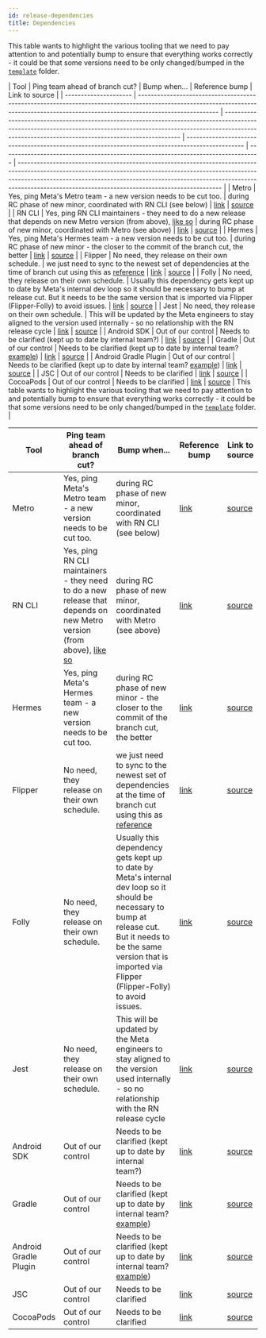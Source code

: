 ```yaml
---
id: release-dependencies
title: Dependencies
---
```


This table wants to highlight the various tooling that we need to pay attention to and potentially bump to ensure that everything works correctly - it could be that some versions need to be only changed/bumped in the [`template`](https://github.com/facebook/react-native/tree/main/template) folder.

| Tool                  | Ping team ahead of branch cut?                                                                                                                                                        | Bump when...                                                                                                                                                                                                                 | Reference bump                                                                                   | Link to source                                                                    |
| --------------------- | ------------------------------------------------------------------------------------------------------------------------------------------------------------------------------------- | ---------------------------------------------------------------------------------------------------------------------------------------------------------------------------------------------------------------------------- | ------------------------------------------------------------------------------------------------ | --------------------------------------------------------------------------------- | ---------------------------------------------------------------------------------------------------------------------------------------------------------------------------------------------------------------------------------------------------------------------------------------------------------- |
| Metro                 | Yes, ping Meta's Metro team - a new version needs to be cut too.                                                                                                                      | during RC phase of new minor, coordinated with RN CLI (see below)                                                                                                                                                            | [link](https://github.com/facebook/react-native/commit/cfdc4fed0d0ba7860d176c1715c0cc84bea643af) | [source](https://github.com/facebook/metro/tags)                                  |
| RN CLI                | Yes, ping RN CLI maintainers - they need to do a new release that depends on new Metro version (from above), [like so](https://github.com/react-native-community/cli/pull/1442/files) | during RC phase of new minor, coordinated with Metro (see above)                                                                                                                                                             | [link](https://github.com/facebook/react-native/pull/31971/files)                                | [source](https://github.com/react-native-community/cli/tags)                      |
| Hermes                | Yes, ping Meta's Hermes team - a new version needs to be cut too.                                                                                                                     | during RC phase of new minor - the closer to the commit of the branch cut, the better                                                                                                                                        | [link](https://github.com/facebook/react-native/commit/1d6af14d6d6e5a7e3a773b581600b01934a7d442) | [source](https://github.com/facebook/hermes/tags)                                 |
| Flipper               | No need, they release on their own schedule.                                                                                                                                          | we just need to sync to the newest set of dependencies at the time of branch cut using this as [reference](https://github.com/facebook/flipper/blob/main/react-native/ReactNativeFlipperExample/ios/Podfile#L30)             | [link](https://github.com/facebook/react-native/pull/31896)                                      | [source](https://github.com/facebook/flipper/tags)                                |
| Folly                 | No need, they release on their own schedule.                                                                                                                                          | Usually this dependency gets kept up to date by Meta's internal dev loop so it should be necessary to bump at release cut. But it needs to be the same version that is imported via Flipper (Flipper-Folly) to avoid issues. | [link](https://github.com/facebook/react-native/commit/b0c8a4eee821ca0b22e166a2a38f2bd2f22a1abe) | [source](https://github.com/facebook/folly/tags)                                  |
| Jest                  | No need, they release on their own schedule.                                                                                                                                          | This will be updated by the Meta engineers to stay aligned to the version used internally - so no relationship with the RN release cycle                                                                                     | [link](https://github.com/facebook/react-native/commit/d6cd2e6559ff8698833dc277810e2e7e80af760a) | [source](https://github.com/facebook/jest/tags)                                   |
| Android SDK           | Out of our control                                                                                                                                                                    | Needs to be clarified (kept up to date by internal team?)                                                                                                                                                                    | [link](https://github.com/facebook/react-native/pull/32606/files)                                | [source](https://developer.android.com/studio/releases/platforms)                 |
| Gradle                | Out of our control                                                                                                                                                                    | Needs to be clarified (kept up to date by internal team? [example](https://github.com/facebook/react-native/commit/cd4c6659d3477a82f7bf14570ecdd6e9bfb9435e))                                                                | [link](https://github.com/facebook/react-native/pull/32588)                                      | [source](https://gradle.org/releases/)                                            |
| Android Gradle Plugin | Out of our control                                                                                                                                                                    | Needs to be clarified (kept up to date by internal team? [example](https://github.com/facebook/react-native/commit/cd4c6659d3477a82f7bf14570ecdd6e9bfb9435e))                                                                | [link](https://github.com/facebook/react-native/pull/32589)                                      | [source](https://developer.android.com/studio/releases/gradle-plugin)             |
| JSC                   | Out of our control                                                                                                                                                                    | Needs to be clarified                                                                                                                                                                                                        | [link](https://github.com/facebook/react-native/pull/31304)                                      | [source](https://github.com/react-native-community/jsc-android-buildscripts/tags) |
| CocoaPods             | Out of our control                                                                                                                                                                    | Needs to be clarified                                                                                                                                                                                                        | [link](https://github.com/facebook/react-native/commit/c6907ee488d938d227682605d7a6ce60f460bfc2) | [source](https://github.com/CocoaPods/CocoaPods/tags)                             | This table wants to highlight the various tooling that we need to pay attention to and potentially bump to ensure that everything works correctly - it could be that some versions need to be only changed/bumped in the [`template`](https://github.com/facebook/react-native/tree/main/template) folder. |

| Tool                  | Ping team ahead of branch cut?                                                                                                                                                        | Bump when...                                                                                                                                                                                                                 | Reference bump                                                                                   | Link to source                                                                    |
| --------------------- | ------------------------------------------------------------------------------------------------------------------------------------------------------------------------------------- | ---------------------------------------------------------------------------------------------------------------------------------------------------------------------------------------------------------------------------- | ------------------------------------------------------------------------------------------------ | --------------------------------------------------------------------------------- |
| Metro                 | Yes, ping Meta's Metro team - a new version needs to be cut too.                                                                                                                      | during RC phase of new minor, coordinated with RN CLI (see below)                                                                                                                                                            | [link](https://github.com/facebook/react-native/commit/cfdc4fed0d0ba7860d176c1715c0cc84bea643af) | [source](https://github.com/facebook/metro/tags)                                  |
| RN CLI                | Yes, ping RN CLI maintainers - they need to do a new release that depends on new Metro version (from above), [like so](https://github.com/react-native-community/cli/pull/1442/files) | during RC phase of new minor, coordinated with Metro (see above)                                                                                                                                                             | [link](https://github.com/facebook/react-native/pull/31971/files)                                | [source](https://github.com/react-native-community/cli/tags)                      |
| Hermes                | Yes, ping Meta's Hermes team - a new version needs to be cut too.                                                                                                                     | during RC phase of new minor - the closer to the commit of the branch cut, the better                                                                                                                                        | [link](https://github.com/facebook/react-native/commit/1d6af14d6d6e5a7e3a773b581600b01934a7d442) | [source](https://github.com/facebook/hermes/tags)                                 |
| Flipper               | No need, they release on their own schedule.                                                                                                                                          | we just need to sync to the newest set of dependencies at the time of branch cut using this as [reference](https://github.com/facebook/flipper/blob/main/react-native/ReactNativeFlipperExample/ios/Podfile#L30)             | [link](https://github.com/facebook/react-native/pull/31896)                                      | [source](https://github.com/facebook/flipper/tags)                                |
| Folly                 | No need, they release on their own schedule.                                                                                                                                          | Usually this dependency gets kept up to date by Meta's internal dev loop so it should be necessary to bump at release cut. But it needs to be the same version that is imported via Flipper (Flipper-Folly) to avoid issues. | [link](https://github.com/facebook/react-native/commit/b0c8a4eee821ca0b22e166a2a38f2bd2f22a1abe) | [source](https://github.com/facebook/folly/tags)                                  |
| Jest                  | No need, they release on their own schedule.                                                                                                                                          | This will be updated by the Meta engineers to stay aligned to the version used internally - so no relationship with the RN release cycle                                                                                     | [link](https://github.com/facebook/react-native/commit/d6cd2e6559ff8698833dc277810e2e7e80af760a) | [source](https://github.com/facebook/jest/tags)                                   |
| Android SDK           | Out of our control                                                                                                                                                                    | Needs to be clarified (kept up to date by internal team?)                                                                                                                                                                    | [link](https://github.com/facebook/react-native/pull/32606/files)                                | [source](https://developer.android.com/studio/releases/platforms)                 |
| Gradle                | Out of our control                                                                                                                                                                    | Needs to be clarified (kept up to date by internal team? [example](https://github.com/facebook/react-native/commit/cd4c6659d3477a82f7bf14570ecdd6e9bfb9435e))                                                                | [link](https://github.com/facebook/react-native/pull/32588)                                      | [source](https://gradle.org/releases/)                                            |
| Android Gradle Plugin | Out of our control                                                                                                                                                                    | Needs to be clarified (kept up to date by internal team? [example](https://github.com/facebook/react-native/commit/cd4c6659d3477a82f7bf14570ecdd6e9bfb9435e))                                                                | [link](https://github.com/facebook/react-native/pull/32589)                                      | [source](https://developer.android.com/studio/releases/gradle-plugin)             |
| JSC                   | Out of our control                                                                                                                                                                    | Needs to be clarified                                                                                                                                                                                                        | [link](https://github.com/facebook/react-native/pull/31304)                                      | [source](https://github.com/react-native-community/jsc-android-buildscripts/tags) |
| CocoaPods             | Out of our control                                                                                                                                                                    | Needs to be clarified                                                                                                                                                                                                        | [link](https://github.com/facebook/react-native/commit/c6907ee488d938d227682605d7a6ce60f460bfc2) | [source](https://github.com/CocoaPods/CocoaPods/tags)                             |
